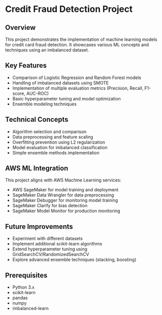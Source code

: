 # Credit Fraud Detection Project

## Overview
This project demonstrates the implementation of machine learning models for credit card fraud detection. It showcases various ML concepts and techniques using an imbalanced dataset.

## Key Features
- Comparison of Logistic Regression and Random Forest models
- Handling of imbalanced datasets using SMOTE
- Implementation of multiple evaluation metrics (Precision, Recall, F1-score, AUC-ROC)
- Basic hyperparameter tuning and model optimization
- Ensemble modeling techniques

## Technical Concepts
- Algorithm selection and comparison
- Data preprocessing and feature scaling
- Overfitting prevention using L2 regularization
- Model evaluation for imbalanced classification
- Simple ensemble methods implementation

## AWS ML Integration
This project aligns with AWS Machine Learning services:
- AWS SageMaker for model training and deployment
- SageMaker Data Wrangler for data preprocessing
- SageMaker Debugger for monitoring model training
- SageMaker Clarify for bias detection
- SageMaker Model Monitor for production monitoring

## Future Improvements
- Experiment with different datasets
- Implement additional scikit-learn algorithms
- Extend hyperparameter tuning using GridSearchCV/RandomizedSearchCV
- Explore advanced ensemble techniques (stacking, boosting)

## Prerequisites
- Python 3.x
- scikit-learn
- pandas
- numpy
- imbalanced-learn